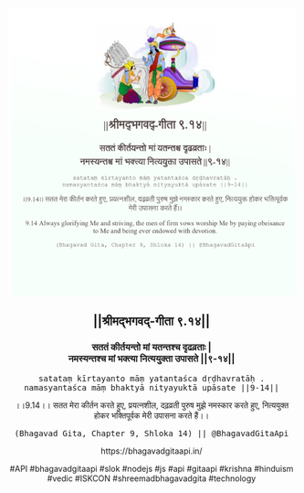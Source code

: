 <img src="../../asset/BG_9_14.png"/>
<center><h2>||श्रीमद्‍भगवद्‍-गीता ९.१४||</h2>
<h3>सततं कीर्तयन्तो मां यतन्तश्च दृढव्रताः |<br/>नमस्यन्तश्च मां भक्त्या नित्ययुक्ता उपासते ||९-१४||</h3>
<pre>satataṃ kīrtayanto māṃ yatantaśca dṛḍhavratāḥ .<br/>namasyantaśca māṃ bhaktyā nityayuktā upāsate ||9-14||</pre>
<p>।।9.14।। सतत मेरा कीर्तन करते हुए, प्रयत्नशील, दढ़व्रती पुरुष मुझे नमस्कार करते हुए, नित्ययुक्त होकर भक्तिपूर्वक मेरी उपासना करते हैं।।</p>
<pre>(Bhagavad Gita, Chapter 9, Shloka 14) || @BhagavadGitaApi</pre><p>https://bhagavadgitaapi.in/</p><p>#API #bhagavadgitaapi #slok #nodejs #js #api #gitaapi #krishna #hinduism #vedic #ISKCON #shreemadbhagavadgita #technology</p></center>